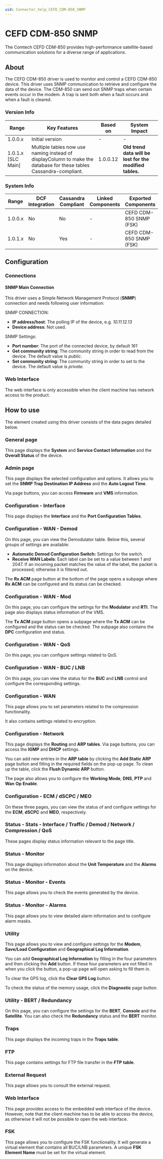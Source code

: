 ```yaml
---
uid: Connector_help_CEFD_CDM-850_SNMP
---
```


# CEFD CDM-850 SNMP

The Comtech CEFD CDM-850 provides high-performance satellite-based communication solutions for a diverse range of applications.

## About

The CEFD CDM-850 driver is used to monitor and control a CEFD CDM-850 device. This driver uses SNMP communication to retrieve and configure the data of the device. The CDM-850 can send out SNMP traps when certain events occur in the modem. A trap is sent both when a fault occurs and when a fault is cleared.

### Version Info

| **Range**            | **Key Features**                                                                                                   | **Based on** | **System Impact**                                        |
|----------------------|--------------------------------------------------------------------------------------------------------------------|--------------|----------------------------------------------------------|
| 1.0.0.x              | Initial version                                                                                                    | \-           | \-                                                       |
| 1.0.1.x \[SLC Main\] | Multiple tables now use naming instead of displayColumn to make the database for these tables Cassandra-compliant. | 1.0.0.12     | **Old trend data will be lost for the modified tables.** |

### System Info

| **Range** | **DCF Integration** | **Cassandra Compliant** | **Linked Components** | **Exported Components** |
|-----------|---------------------|-------------------------|-----------------------|-------------------------|
| 1.0.0.x   | No                  | No                      | \-                    | CEFD CDM-850 SNMP (FSK) |
| 1.0.1.x   | No                  | Yes                     | \-                    | CEFD CDM-850 SNMP (FSK) |

## Configuration

### Connections

#### SNMP Main Connection

This driver uses a Simple Network Management Protocol (**SNMP**) connection and needs following user information:

SNMP CONNECTION:

- **IP address/host**: The polling IP of the device, e.g. *10.11.12.13*
- **Device address**: Not used.

SNMP Settings:

- **Port number**: The port of the connected device, by default *161*
- **Get community string**: The community string in order to read from the device. The default value is *public*.
- **Set community string**: The community string in order to set to the device. The default value is *private.*

### Web Interface

The web interface is only accessible when the client machine has network access to the product.

## How to use

The element created using this driver consists of the data pages detailed below.

### General page

This page displays the **System** and **Service Contact Information** and the **Overall Status** of the device.

### Admin page

This page displays the selected configuration and options. It allows you to set the **SNMP Trap Destination IP Address** and the **Auto Logout Time**.

Via page buttons, you can access **Firmware** and **VMS** information.

### Configuration - Interface

This page displays the **Interface** and the **Port Configuration Tables**.

### Configuration - WAN - Demod

On this page, you can view the Demodulator table. Below this, several groups of settings are available:

- **Automatic Demod Configuration Switch:** Settings for the switch.
- **Receive WAN Labels**: Each label can be set to a value between 1 and 2047. If an incoming packet matches the value of the label, the packet is processed; otherwise it is filtered out.

The **Rx ACM** page button at the bottom of the page opens a subpage where **Rx** **ACM** can be configured and its status can be checked.

### Configuration - WAN - Mod

On this page, you can configure the settings for the **Modulator** and **RTI**. The page also displays status information of the VMS.

The **Tx ACM** page button opens a subpage where the **Tx ACM** can be configured and the status can be checked. The subpage also contains the **DPC** configuration and status.

### Configuration - WAN - QoS

On this page, you can configure settings related to QoS.

### Configuration - WAN - BUC / LNB

On this page, you can view the status for the **BUC** and **LNB** control and configure the corresponding settings.

### Configuration - WAN

This page allows you to set parameters related to the compression functionality.

It also contains settings related to encryption.

### Configuration - Network

This page displays the **Routing** and **ARP** **tables**. Via page buttons, you can access the **IGMP** and **DHCP** settings.

You can add new entries in the **ARP** **table** by clicking the **Add Static ARP** page button and filling in the required fields on the pop-up page. To clean up the table, click the **Flush Dynamic ARP** button.

The page also allows you to configure the **Working Mode**, **DNS**, **PTP** and **Wan** **Op** **Enable**.

### Configuration - ECM / dSCPC / MEO

On these three pages, you can view the status of and configure settings for the **ECM**, **dSCPC** and **MEO**, respectively.

### Status - Stats - Interface / Traffic / Demod / Network / Compression / QoS

These pages display status information relevant to the page title.

### Status - Monitor

This page displays information about the **Unit Temperature** and the **Alarms** on the device.

### Status - Monitor - Events

This page allows you to check the events generated by the device.

### Status - Monitor - Alarms

This page allows you to view detailed alarm information and to configure alarm masks.

### Utility

This page allows you to view and configure settings for the **Modem**, **Save/Load Configuration** and **Geographical Log Information**.

You can add **Geographical Log Information** by filling in the four parameters and then clicking the **Add** button. If these four parameters are not filled in when you click the button, a pop-up page will open asking to fill them in.

To clear the GPS log, click the **Clear GPS Log** button.

To check the status of the memory usage, click the **Diagnostic** page button.

### Utility - BERT / Redundancy

On this page, you can configure the settings for the **BERT**, **Console** and the **Satellite**. You can also check the **Redundancy** status and the **BERT** monitor.

### Traps

This page displays the incoming traps in the **Traps** **table**.

### FTP

This page contains settings for FTP file transfer in the **FTP** **table**.

### External Request

This page allows you to consult the external request.

### Web Interface

This page provides access to the embedded web interface of the device. However, note that the client machine has to be able to access the device, as otherwise it will not be possible to open the web interface.

### FSK

This page allows you to configure the FSK functionality. It will generate a virtual element that contains all BUC/LNB parameters. A unique **FSK Element Name** must be set for the virtual element.
